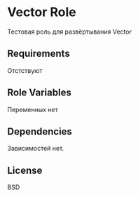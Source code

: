Vector Role
=========

Тестовая роль для развёртывания Vector

Requirements
------------

Отстствуют

Role Variables
--------------

Переменных нет

Dependencies
------------

Зависимостей нет.

License
-------

BSD